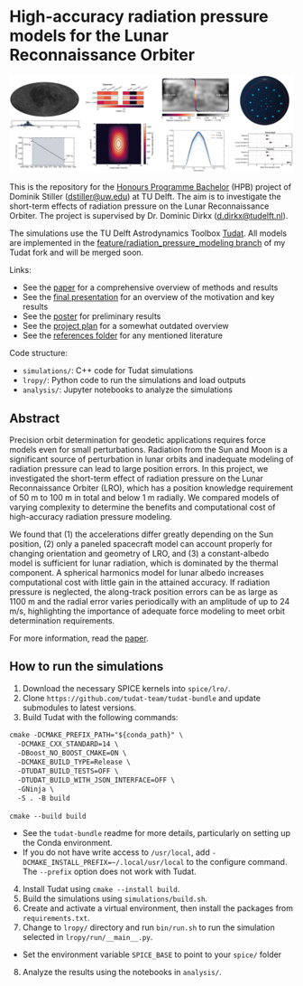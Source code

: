# High-accuracy radiation pressure models for the Lunar Reconnaissance Orbiter

![Collection of figures from the project paper.](figures.png)

This is the repository for the [Honours Programme Bachelor](https://www.tudelft.nl/en/student/faculties/ae-student-portal/education/bachelor/honours-programme/information-for-supervisors) (HPB) project of Dominik Stiller (dstiller@uw.edu) at TU Delft. The aim is to investigate the short-term effects of radiation pressure on the Lunar Reconnaissance Orbiter. The project is supervised by Dr. Dominic Dirkx (d.dirkx@tudelft.nl).

The simulations use the TU Delft Astrodynamics Toolbox [Tudat](https://docs.tudat.space/en/latest/). All models are implemented in the [feature/radiation_pressure_modeling branch](https://github.com/DominikStiller/tudat/tree/feature/radiation_pressure_modeling) of my Tudat fork and will be merged soon.

Links:
* See the [paper](paper/build/main.pdf) for a comprehensive overview of methods and results
* See the [final presentation](presentations/final_2023-08-31.pdf) for an overview of the motivation and key results
* See the [poster](poster/build/poster.pdf) for preliminary results
* See the [project plan](planning/build/main.pdf) for a somewhat outdated overview
* See the [references folder](references/) for any mentioned literature

Code structure:
* `simulations/`: C++ code for Tudat simulations
* `lropy/`: Python code to run the simulations and load outputs
* `analysis/`: Jupyter notebooks to analyze the simulations


## Abstract
Precision orbit determination for geodetic applications requires force models even for small perturbations. Radiation from the Sun and Moon is a significant source of perturbation in lunar orbits and inadequate modeling of radiation pressure can lead to large position errors. In this project, we investigated the short-term effect of radiation pressure on the Lunar Reconnaissance Orbiter (LRO), which has a position knowledge requirement of 50 m to 100 m in total and below 1 m radially. We compared models of varying complexity to determine the benefits and computational cost of high-accuracy radiation pressure modeling.

We found that
    (1) the accelerations differ greatly depending on the Sun position,
    (2) only a paneled spacecraft model can account properly for changing orientation and geometry of LRO, and
    (3) a constant-albedo model is sufficient for lunar radiation, which is dominated by the thermal component. A spherical harmonics model for lunar albedo increases computational cost with little gain in the attained accuracy.
If radiation pressure is neglected, the along-track position errors can be as large as 1100 m and the radial error varies periodically with an amplitude of up to 24 m/s, highlighting the importance of adequate force modeling to meet orbit determination requirements.

For more information, read the [paper](paper/build/main.pdf).



## How to run the simulations

1. Download the necessary SPICE kernels into `spice/lro/`.
2. Clone `https://github.com/tudat-team/tudat-bundle` and update submodules to latest versions.
3. Build Tudat with the following commands:
```
cmake -DCMAKE_PREFIX_PATH="${conda_path}" \
  -DCMAKE_CXX_STANDARD=14 \
  -DBoost_NO_BOOST_CMAKE=ON \
  -DCMAKE_BUILD_TYPE=Release \
  -DTUDAT_BUILD_TESTS=OFF \
  -DTUDAT_BUILD_WITH_JSON_INTERFACE=OFF \
  -GNinja \
  -S . -B build

cmake --build build
```
 * See the `tudat-bundle` readme for more details, particularly on setting up the Conda environment.
 * If you do not have write access to `/usr/local`, add `-DCMAKE_INSTALL_PREFIX=~/.local/usr/local` to the configure command. The `--prefix` option does not work with Tudat.
4. Install Tudat using `cmake --install build`.
5. Build the simulations using `simulations/build.sh`.
6. Create and activate a virtual environment, then install the packages from `requirements.txt`.
7. Change to `lropy/` directory and run `bin/run.sh` to run the simulation selected in `lropy/run/__main__.py`.
 * Set the environment variable `SPICE_BASE` to point to your `spice/` folder
8. Analyze the results using the notebooks in `analysis/`.

